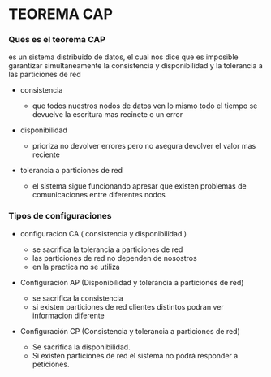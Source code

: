# TEOREMA CAP
 
 ### Ques es el teorema CAP

  es un sistema distribuido de datos, el cual nos dice que es imposible
  garantizar simultaneamente la consistencia y disponibilidad y la tolerancia 
  a las particiones de red

  - consistencia 
    
    - que todos nuestros nodos de datos ven lo mismo todo el tiempo 
      se devuelve la escritura mas recinete o un error 

  - disponibilidad 

    - prioriza no devolver errores pero no asegura devolver el valor mas 
      reciente 

  - tolerancia a particiones de red 

    - el sistema sigue funcionando apresar que existen problemas 
      de comunicaciones entre diferentes nodos

 ### Tipos de configuraciones

  - configuracion CA ( consistencia y disponibilidad ) 

    - se sacrifica la tolerancia a particiones de red 
    - las particiones de red no dependen de nosostros
    - en la practica no se utiliza 

  - Configuración AP (Disponibilidad y tolerancia a particiones de red)
    
    - se sacrifica la consistencia 
    - si existen particiones de red clientes distintos podran ver informacion diferente 

  - Configuración CP (Consistencia y tolerancia a particiones de red) 
   
    - Se sacrifica la disponibilidad.
    - Si existen particiones de red el sistema no podrá responder a peticiones.